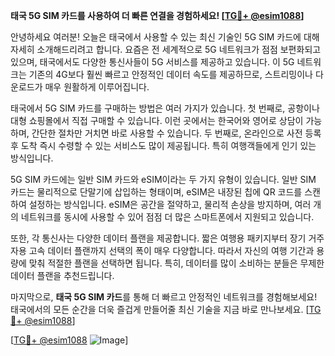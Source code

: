 **태국 5G SIM 카드를 사용하여 더 빠른 연결을 경험하세요! [[TG💪+ @esim1088](https://t.me/s/esim1088)]**

안녕하세요 여러분! 오늘은 태국에서 사용할 수 있는 최신 기술인 5G SIM 카드에 대해 자세히 소개해드리려고 합니다. 요즘은 전 세계적으로 5G 네트워크가 점점 보편화되고 있으며, 태국에서도 다양한 통신사들이 5G 서비스를 제공하고 있습니다. 이 5G 네트워크는 기존의 4G보다 훨씬 빠르고 안정적인 데이터 속도를 제공하므로, 스트리밍이나 다운로드가 매우 원활하게 이루어집니다.

태국에서 5G SIM 카드를 구매하는 방법은 여러 가지가 있습니다. 첫 번째로, 공항이나 대형 쇼핑몰에서 직접 구매할 수 있습니다. 이런 곳에서는 한국어와 영어로 상담이 가능하며, 간단한 절차만 거치면 바로 사용할 수 있습니다. 두 번째로, 온라인으로 사전 등록 후 도착 즉시 수령할 수 있는 서비스도 많이 제공됩니다. 특히 여행객들에게 인기 있는 방식입니다. 

5G SIM 카드에는 일반 SIM 카드와 eSIM이라는 두 가지 유형이 있습니다. 일반 SIM 카드는 물리적으로 단말기에 삽입하는 형태이며, eSIM은 내장된 칩에 QR 코드를 스캔하여 설정하는 방식입니다. eSIM은 공간을 절약하고, 물리적 손상을 방지하며, 여러 개의 네트워크를 동시에 사용할 수 있어 점점 더 많은 스마트폰에서 지원되고 있습니다.

또한, 각 통신사는 다양한 데이터 플랜을 제공합니다. 짧은 여행용 패키지부터 장기 거주자용 고속 데이터 플랜까지 선택의 폭이 매우 다양합니다. 따라서 자신의 여행 기간과 용량에 맞춰 적절한 플랜을 선택하면 됩니다. 특히, 데이터를 많이 소비하는 분들은 무제한 데이터 플랜을 추천드립니다.

마지막으로, **태국 5G SIM 카드**를 통해 더 빠르고 안정적인 네트워크를 경험해보세요! 태국에서의 모든 순간을 더욱 즐겁게 만들어줄 최신 기술을 지금 바로 만나보세요. [[TG💪+ @esim1088](https://t.me/s/esim1088)]

[[TG💪+ @esim1088](https://t.me/s/esim1088) ![Image](https://i.postimg.cc/Y0z9fWf4/image.png)]